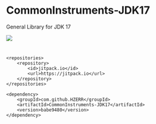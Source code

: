 # CommonInstruments-JDK17
General Library for JDK 17

[![](https://jitci.com/gh/HZERR/CommonInstruments-JDK17/svg)](https://jitci.com/gh/HZERR/CommonInstruments-JDK17)

#
    <repositories>
        <repository>
            <id>jitpack.io</id>
            <url>https://jitpack.io</url>
        </repository>
    </repositories>
    
    <dependency>
        <groupId>com.github.HZERR</groupId>
        <artifactId>CommonInstruments-JDK17</artifactId>
        <version>babe9480</version>
    </dependency>

